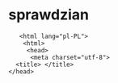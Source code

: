 # sprawdzian
<!DOCTYPE html>
       <html lang="pl-PL">
        <html>
         <head>
          <meta charset="utf-8">
      <title> </title>
    </head>
<body>

</body>
</html>
